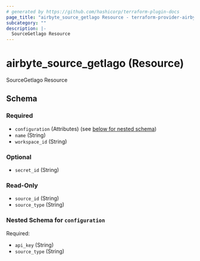 ```yaml
---
# generated by https://github.com/hashicorp/terraform-plugin-docs
page_title: "airbyte_source_getlago Resource - terraform-provider-airbyte-new"
subcategory: ""
description: |-
  SourceGetlago Resource
---
```


# airbyte_source_getlago (Resource)

SourceGetlago Resource



<!-- schema generated by tfplugindocs -->
## Schema

### Required

- `configuration` (Attributes) (see [below for nested schema](#nestedatt--configuration))
- `name` (String)
- `workspace_id` (String)

### Optional

- `secret_id` (String)

### Read-Only

- `source_id` (String)
- `source_type` (String)

<a id="nestedatt--configuration"></a>
### Nested Schema for `configuration`

Required:

- `api_key` (String)
- `source_type` (String)


